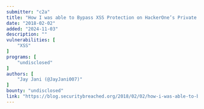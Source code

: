 ```yaml
---
submitter: "c2a"
title: "How I was able to Bypass XSS Protection on HackerOne’s Private Program"
date: "2018-02-02"
added: "2024-11-03"
description: ""
vulnerabilities: [
    "XSS"
]
programs: [
    "undisclosed"
]
authors: [
    "Jay Jani (@JayJani007)"
]
bounty: "undisclosed"
link: "https://blog.securitybreached.org/2018/02/02/how-i-was-able-to-bypass-xss-protection-on-hackerones-private-program/"
---
```




